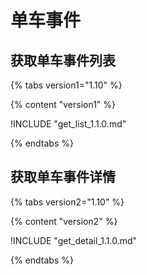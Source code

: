 # 单车事件

## 获取单车事件列表
{% tabs version1="1.10" %}

{% content "version1" %}

!INCLUDE "get_list_1.1.0.md"

{% endtabs %}


## 获取单车事件详情
{% tabs version2="1.10" %}

{% content "version2" %}

!INCLUDE "get_detail_1.1.0.md"

{% endtabs %}




